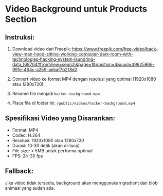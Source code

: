 # Video Background untuk Products Section

## Instruksi:

1. Download video dari Freepik: https://www.freepik.com/free-video/back-view-man-hood-sitting-working-computer-dark-room-with-technologies-hacking-system-laundring-data_168704#fromView=search&page=1&position=4&uuid=49825966-991e-464c-a259-aebaf7b218d2

2. Convert video ke format MP4 dengan resolusi yang optimal (1920x1080 atau 1280x720)

3. Rename file menjadi `hacker-background.mp4`

4. Place file di folder ini: `/public/videos/hacker-background.mp4`

## Spesifikasi Video yang Disarankan:
- Format: MP4
- Codec: H.264
- Resolusi: 1920x1080 atau 1280x720
- Durasi: 10-30 detik (akan di-loop)
- File size: < 5MB untuk performa optimal
- FPS: 24-30 fps

## Fallback:
Jika video tidak tersedia, background akan menggunakan gradient dan blob animasi yang sudah ada.
